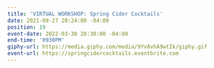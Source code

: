 ```yaml
---
title: 'VIRTUAL WORKSHOP: Spring Cider Cocktails'
date: 2021-09-27 20:24:00 -04:00
position: 19
event-date: 2022-03-30 20:30:00 -04:00
end-time: '0930PM'
giphy-url: https://media.giphy.com/media/9Yv8vhA9wtIk/giphy.gif
event-url: https://springcidercocktails.eventbrite.com
---
```


